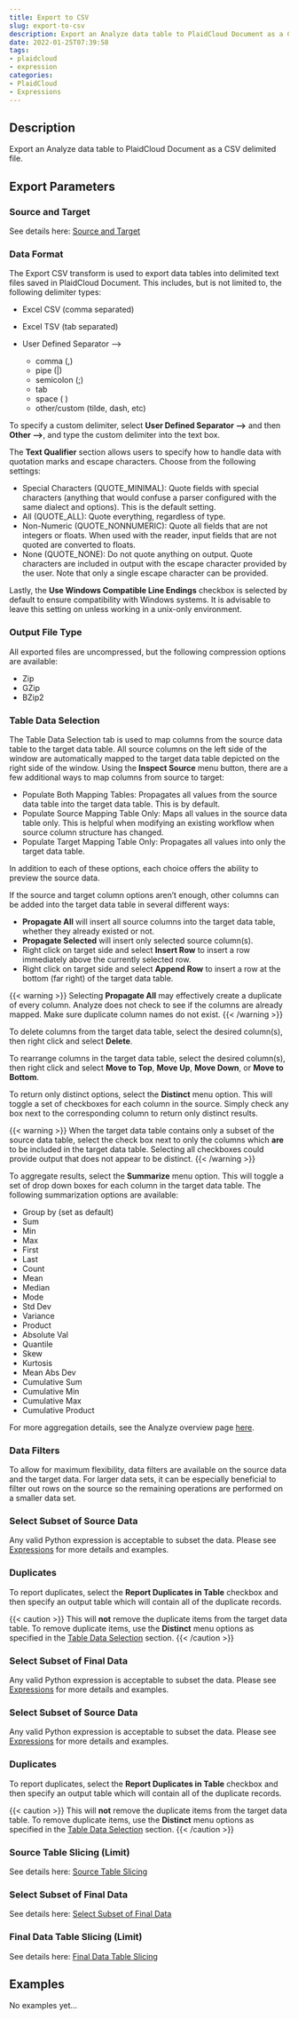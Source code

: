 ```yaml
---
title: Export to CSV
slug: export-to-csv
description: Export an Analyze data table to PlaidCloud Document as a CSV delimited file
date: 2022-01-25T07:39:58
tags:
- plaidcloud
- expression
categories:
- PlaidCloud
- Expressions
---
```



## Description


Export an Analyze data table to PlaidCloud Document as a CSV delimited file.



## Export Parameters


### Source and Target


See details here: [Source and Target](/docs/workflow-steps/common/table-data-selection)



### Data Format


The Export CSV transform is used to export data tables into delimited text files saved in PlaidCloud Document. This includes, but is not limited to, the following delimiter types:


* Excel CSV (comma separated)
* Excel TSV (tab separated)
* User Defined Separator –>


	+ comma (,)
	+ pipe (|)
	+ semicolon (;)
	+ tab
	+ space ( )
	+ other/custom (tilde, dash, etc)

To specify a custom delimiter, select **User Defined Separator –>** and then **Other –>**, and type the custom delimiter into the text box.


The **Text Qualifier** section allows users to specify how to handle data with quotation marks and escape characters. Choose from the following settings:


* Special Characters (QUOTE\_MINIMAL): Quote fields with special characters (anything that would confuse a parser configured with the same dialect and options). This is the default setting.
* All (QUOTE\_ALL): Quote everything, regardless of type.
* Non-Numeric (QUOTE\_NONNUMERIC): Quote all fields that are not integers or floats. When used with the reader, input fields that are not quoted are converted to floats.
* None (QUOTE\_NONE): Do not quote anything on output. Quote characters are included in output with the escape character provided by the user. Note that only a single escape character can be provided.

Lastly, the **Use Windows Compatible Line Endings** checkbox is selected by default to ensure compatibility with Windows systems. It is advisable to leave this setting on unless working in a unix-only environment.



### Output File Type


All exported files are uncompressed, but the following compression options are available:


* Zip
* GZip
* BZip2


### Table Data Selection


The Table Data Selection tab is used to map columns from the source data table to the target data table. All source columns on the left side of the window are automatically mapped to the target data table depicted on the right side of the window. Using the **Inspect Source** menu button, there are a few additional ways to map columns from source to target:


* Populate Both Mapping Tables: Propagates all values from the source data table into the target data table. This is by default.
* Populate Source Mapping Table Only: Maps all values in the source data table only. This is helpful when modifying an existing workflow when source column structure has changed.
* Populate Target Mapping Table Only: Propagates all values into only the target data table.

In addition to each of these options, each choice offers the ability to preview the source data.


If the source and target column options aren’t enough, other columns can be added into the target data table in several different ways:


* **Propagate All** will insert all source columns into the target data table, whether they already existed or not.
* **Propagate Selected** will insert only selected source column(s).
* Right click on target side and select **Insert Row** to insert a row immediately above the currently selected row.
* Right click on target side and select **Append Row** to insert a row at the bottom (far right) of the target data table.

{{< warning >}}
Selecting **Propagate All** may effectively create a duplicate of every column. Analyze does not check to see if the columns are already mapped. Make sure duplicate column names do not exist.
{{< /warning >}}




To delete columns from the target data table, select the desired column(s), then right click and select **Delete**.



To rearrange columns in the target data table, select the desired column(s), then right click and select **Move to Top**, **Move Up**, **Move Down**, or **Move to Bottom**.



To return only distinct options, select the **Distinct** menu option. This will toggle a set of checkboxes for each column in the source. Simply check any box next to the corresponding column to return only distinct results.


{{< warning >}}
When the target data table contains only a subset of the source data table, select the check box next to only the columns which **are** to be included in the target data table. Selecting all checkboxes could provide output that does not appear to be distinct.
{{< /warning >}}




To aggregate results, select the **Summarize** menu option. This will toggle a set of drop down boxes for each column in the target data table. The following summarization options are available:


* Group by (set as default)
* Sum
* Min
* Max
* First
* Last
* Count
* Mean
* Median
* Mode
* Std Dev
* Variance
* Product
* Absolute Val
* Quantile
* Skew
* Kurtosis
* Mean Abs Dev
* Cumulative Sum
* Cumulative Min
* Cumulative Max
* Cumulative Product


For more aggregation details, see the Analyze overview page [here](/docs/workflow-steps/common/aggregation).



### Data Filters


To allow for maximum flexibility, data filters are available on the source data and the target data. For larger data sets, it can be especially beneficial to filter out rows on the source so the remaining operations are performed on a smaller data set.



### Select Subset of Source Data


Any valid Python expression is acceptable to subset the data. Please see [Expressions](/docs/expressions) for more details and examples.



### Duplicates


To report duplicates, select the **Report Duplicates in Table** checkbox and then specify an output table which will contain all of the duplicate records.

{{< caution >}}
This will **not** remove the duplicate items from the target data table. To remove duplicate items, use the **Distinct** menu options as specified in the [Table Data Selection](../transforms/common\_features#table-data-selection) section.
{{< /caution >}}


### Select Subset of Final Data


Any valid Python expression is acceptable to subset the data. Please see [Expressions](/docs/expressions) for more details and examples.






### Select Subset of Source Data


Any valid Python expression is acceptable to subset the data. Please see [Expressions](/docs/expressions) for more details and examples.



### Duplicates


To report duplicates, select the **Report Duplicates in Table** checkbox and then specify an output table which will contain all of the duplicate records.


{{< caution >}}
This will **not** remove the duplicate items from the target data table. To remove duplicate items, use the **Distinct** menu options as specified in the [Table Data Selection](../transforms/common\_features#table-data-selection) section.
{{< /caution >}}




### Source Table Slicing (Limit)


See details here: [Source Table Slicing](/docs/workflow-steps/common/source-table-slicing-limit)



### Select Subset of Final Data


See details here: [Select Subset of Final Data](/docs/workflow-steps/common/select-subset-of-final-data)



### Final Data Table Slicing (Limit)


See details here: [Final Data Table Slicing](/docs/workflow-steps/common/final-data-table-slicing)







## Examples


No examples yet...

